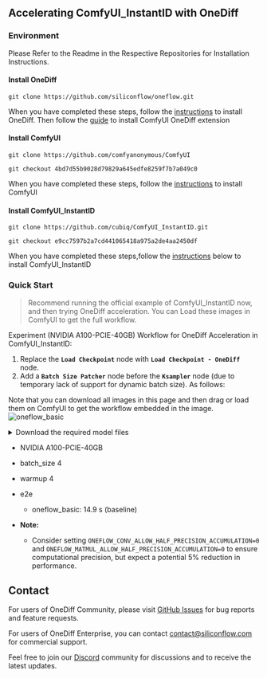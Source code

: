 ## Accelerating ComfyUI_InstantID with OneDiff
### Environment
Please Refer to the Readme in the Respective Repositories for Installation Instructions.
#### Install OneDiff

```
git clone https://github.com/siliconflow/oneflow.git
```
When you have completed these steps, follow the [instructions](https://github.com/siliconflow/onediff/blob/0819aa41c8a910add96400265f3165f9d8d3634c/README.md?plain=1#L169) to install OneDiff.
Then follow the [guide](https://github.com/siliconflow/onediff/blob/0819aa41c8a910add96400265f3165f9d8d3634c/onediff_comfy_nodes/README.md?plain=1#L86) to install ComfyUI OneDiff extension

#### Install ComfyUI

```
git clone https://github.com/comfyanonymous/ComfyUI

git checkout 4bd7d55b9028d79829a645edfe8259f7b7a049c0
```
When you have completed these steps, follow the [instructions](https://github.com/comfyanonymous/ComfyUI/blob/58f8388020ba6ab5a913beb742a6312914d640b2/README.md?plain=1#L111) to install ComfyUI
  
#### Install ComfyUI_InstantID

```
git clone https://github.com/cubiq/ComfyUI_InstantID.git

git checkout e9cc7597b2a7cd441065418a975a2de4aa2450df
```
When you have completed these steps,follow the [instructions](https://github.com/cubiq/ComfyUI_InstantID/blob/d8c70a0cd8ce0d4d62e78653674320c9c3084ec1/README.md?plain=1#L51) below to install ComfyUI_InstantID

### Quick Start

> Recommend running the official example of ComfyUI_InstantID now, and then trying OneDiff acceleration. 
> You can Load these images in ComfyUI to get the full workflow.

Experiment (NVIDIA A100-PCIE-40GB) Workflow for OneDiff Acceleration in ComfyUI_InstantID:

1. Replace the **`Load Checkpoint`** node with **`Load Checkpoint - OneDiff`** node. 
2. Add a **`Batch Size Patcher`** node before the **`Ksampler`** node (due to temporary lack of support for dynamic batch size).
As follows:

Note that you can download all images in this page and then drag or load them on ComfyUI to get the workflow embedded in the image.
![oneflow_basic](https://github.com/siliconflow/oneflow/assets/117806079/81016bd8-3ec8-457f-850f-9c486bfd2d0c)


<details close>
<summary> Download the required model files </summary>

InstantID requires `insightface`, you need to add it to your libraries together with `onnxruntime` and `onnxruntime-gpu`.

The InsightFace model is **antelopev2** (not the classic buffalo_l). Download the models (for example from [here](https://drive.google.com/file/d/18wEUfMNohBJ4K3Ly5wpTejPfDzp-8fI8/view?usp=sharing) or [here](https://huggingface.co/MonsterMMORPG/tools/tree/main)), unzip and place them in the `ComfyUI/models/insightface/models/antelopev2` directory.


##### For NA/EU users
```shell
cd ComfyUI
# Load Checkpoint
wget -O models/checkpoints/sd_xl_base_1.0.safetensors https://huggingface.co/stabilityai/stable-diffusion-xl-base-1.0/resolve/main/sd_xl_base_1.0.safetensors

# Load InstantID Model
mkdir -p models/instantid
wget -O models/instantid/ip-adapter.bin https://huggingface.co/InstantX/InstantID/resolve/main/ip-adapter.bin


# Load ControlNet Model
wget -O models/controlnet/diffusion_pytorch_model.safetensors https://huggingface.co/InstantX/InstantID/resolve/main/ControlNetModel/diffusion_pytorch_model.safetensors

```

##### For CN users
```shell
cd ComfyUI
wget -O models/checkpoints/sd_xl_base_1.0.safetensors https://hf-mirror.com/stabilityai/stable-diffusion-xl-base-1.0/resolve/main/sd_xl_base_1.0.safetensors

# Load InstantID Model
mkdir -p models/instantid
wget -O models/instantid/ip-adapter.bin https://hf-mirror.com/InstantX/InstantID/resolve/main/ip-adapter.bin

# Load ControlNet Model
wget -O models/controlnet/diffusion_pytorch_model.safetensors https://hf-mirror.com/InstantX/InstantID/resolve/main/ControlNetModel/diffusion_pytorch_model.safetensors
```

</details>

- NVIDIA A100-PCIE-40GB 
- batch_size 4
- warmup 4
- e2e
  - oneflow_basic: 14.9 s (baseline)


- **Note:**
   - Consider setting `ONEFLOW_CONV_ALLOW_HALF_PRECISION_ACCUMULATION=0` and `ONEFLOW_MATMUL_ALLOW_HALF_PRECISION_ACCUMULATION=0` to ensure computational precision, but expect a potential 5% reduction in performance.

## Contact

For users of OneDiff Community, please visit [GitHub Issues](https://github.com/siliconflow/onediff/issues) for bug reports and feature requests.

For users of OneDiff Enterprise, you can contact contact@siliconflow.com for commercial support.

Feel free to join our [Discord](https://discord.gg/RKJTjZMcPQ) community for discussions and to receive the latest updates.